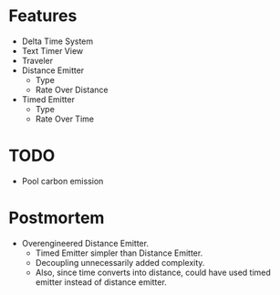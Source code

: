 # Features

- Delta Time System
- Text Timer View
- Traveler
- Distance Emitter
    - Type
    - Rate Over Distance
- Timed Emitter
    - Type
    - Rate Over Time

# TODO

- Pool carbon emission

# Postmortem

- Overengineered Distance Emitter.
    - Timed Emitter simpler than Distance Emitter.
    - Decoupling unnecessarily added complexity.
    - Also, since time converts into distance, could have used timed emitter instead of distance emitter.

